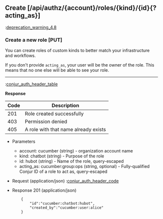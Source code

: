 ## Create [/api/authz/{account}/roles/{kind}/{id}{?acting_as}]

:[deprecation_warning_4.8](partials/deprecation_warning_4.8.md)

### Create a new role [PUT]

You can create roles of custom kinds to better match your infrastructure and workflows.

If you don't provide `acting_as`, your user will be the owner of the role.
This means that no one else will be able to see your role.

---

:[conjur_auth_header_table](partials/conjur_auth_header_table.md)

**Response**

|Code|Description|
|----|-----------|
|201|Role created successfully|
|403|Permission denied|
|405|A role with that name already exists|

+ Parameters
    + account: cucumber (string) - organization account name
    + kind: chatbot (string) - Purpose of the role
    + id: hubot (string) - Name of the role, query-escaped
    + acting_as: cucumber:group:ops (string, optional) - Fully-qualified Conjur ID of a role to act as, query-escaped

+ Request (application/json)
    :[conjur_auth_header_code](partials/conjur_auth_header_code.md)

+ Response 201 (application/json)

    ```
        {
            "id":"cucumber:chatbot:hubot",
            "created_by":"cucumber:user:alice"
        }
    ```